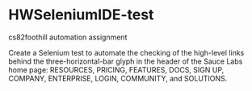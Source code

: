 # HWSeleniumIDE-test
cs82foothill automation assignment

Create a Selenium test to automate the checking of the high-level links behind the three-horizontal-bar glyph in the header of the Sauce Labs home page: RESOURCES, PRICING, FEATURES, DOCS, SIGN UP, COMPANY, ENTERPRISE, LOGIN, COMMUNITY, and SOLUTIONS.
